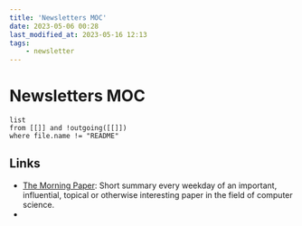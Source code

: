 ```yaml
---
title: 'Newsletters MOC'
date: 2023-05-06 00:28
last_modified_at: 2023-05-16 12:13
tags:
    - newsletter
---
```


# Newsletters MOC

```dataview
list
from [[]] and !outgoing([[]])
where file.name != "README"
```

## Links

-   [The Morning Paper](https://blog.acolyer.org/): Short summary every weekday of an important, influential, topical or otherwise interesting paper in the field of computer science.
-
